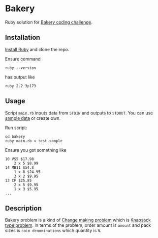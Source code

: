 # Bakery
Ruby solution for [Bakery coding challenge](Codingchallenge.pdf).

## Installation

[Install Ruby](https://www.ruby-lang.org/en/documentation/installation/) and
clone the repo.

Ensure command
```console
ruby --version
```
has output like
```console
ruby 2.2.3p173
```

## Usage

Script `main.rb` inputs data from `STDIN` and outputs to `STDOUT`. You can use
[sample data](test.sample) or create own.

Run script:
```console
cd bakery
ruby main.rb < test.sample
```

Ensure you got something like
```console
10 VS5 $17.98
    2 x 5 $8.99
14 MB11 $54.8
    1 x 8 $24.95
    3 x 2 $9.95
13 CF $25.85
    2 x 5 $9.95
    1 x 3 $5.95
...
```

## Description

Bakery problem is a kind of
[Change making problem](https://en.wikipedia.org/wiki/Change-making_problem)
which is [Knapsack type problem](https://en.wikipedia.org/wiki/Knapsack_problem).
In terms of the problem, order amount is `amount` and pack sizes is
`coin denominations` which quantity is `N`.
